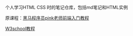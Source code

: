 个人学习HTML CSS 时的笔记仓库，包括md笔记和HTML实例

原课程：[黑马程序员pink老师前端入门教程](https://www.bilibili.com/video/BV14J4114768)

[W3school教程](https://www.w3school.com.cn/h.asp)